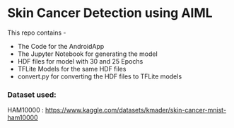 # Skin Cancer Detection using AIML
This repo contains -
* The Code for the AndroidApp
* The Jupyter Notebook for generating the model
* HDF files for model with 30 and 25 Epochs
* TFLite Models for the same HDF files
* convert.py for converting the HDF files to TFLite models
### Dataset used:
HAM10000 :
https://www.kaggle.com/datasets/kmader/skin-cancer-mnist-ham10000

